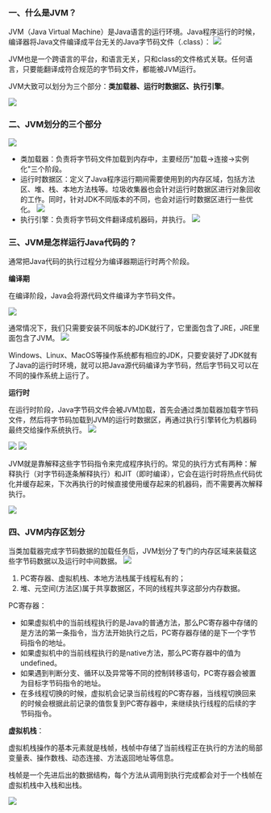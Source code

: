 
### 一、什么是JVM？
JVM（Java Virtual Machine）是Java语言的运行环境。Java程序运行的时候，编译器将Java文件编译成平台无关的Java字节码文件（.class）：
![](pictures/ce85d4da.png)

JVM也是一个跨语言的平台，和语言无关，只和class的文件格式关联。任何语言，只要能翻译成符合规范的字节码文件，都能被JVM运行。



JVM大致可以划分为三个部分：**类加载器、运行时数据区、执行引擎**。

![](pictures/b1174494.png)

### 二、JVM划分的三个部分
![](pictures/0d52767d.png)

- 类加载器：负责将字节码文件加载到内存中，主要经历"加载->连接->实例化"三个阶段。
- 运行时数据区：定义了Java程序运行期间需要使用到的内存区域，包括方法区、堆、栈、本地方法栈等。垃圾收集器也会针对运行时数据区进行对象回收的工作。同时，针对JDK不同版本的不同，也会对运行时数据区进行一些优化。
    ![](pictures/a0f1b1b6.png)
- 执行引擎：负责将字节码文件翻译成机器码，并执行。
    ![](pictures/4bf84d60.png)

### 三、JVM是怎样运行Java代码的？
通常把Java代码的执行过程分为编译器期运行时两个阶段。

**编译期**

在编译阶段，Java会将源代码文件编译为字节码文件。

![](pictures/9d35805a.png)

通常情况下，我们只需要安装不同版本的JDK就行了，它里面包含了JRE，JRE里面包含了JVM。
![](pictures/9d8a2061.png)

Windows、Linux、MacOS等操作系统都有相应的JDK，只要安装好了JDK就有了Java的运行时环境，就可以把Java源代码编译为字节码，然后字节码又可以在不同的操作系统上运行了。

**运行时**

在运行时阶段，Java字节码文件会被JVM加载，首先会通过类加载器加载字节码文件，然后将字节码加载到JVM的运行时数据区，再通过执行引擎转化为机器码最终交给操作系统执行。
![](pictures/6d038308.png)

![](pictures/8fb27b78.png)
![](pictures/449e1a53.png)

JVM就是靠解释这些字节码指令来完成程序执行的。常见的执行方式有两种：解释执行（对字节码逐条解释执行）和JIT（即时编译），它会在运行时将热点代码优化并缓存起来，下次再执行的时候直接使用缓存起来的机器码，而不需要再次解释执行。

![](pictures/c9ad8f0f.png)

### 四、JVM内存区划分
当类加载器完成字节码数据的加载任务后，JVM划分了专门的内存区域来装载这些字节码数据以及运行时中间数据。
![](pictures/05ea7bc8.png)

1. PC寄存器、虚拟机栈、本地方法栈属于线程私有的；
2. 堆、元空间(方法区)属于共享数据区，不同的线程共享这部分内存数据。

PC寄存器：

- 如果虚拟机中的当前线程执行的是Java的普通方法，那么PC寄存器中存储的是方法的第一条指令，当方法开始执行之后，PC寄存器存储的是下一个字节码指令的地址。
- 如果虚拟机中的当前线程执行的是native方法，那么PC寄存器中的值为undefined。
- 如果遇到判断分支、循环以及异常等不同的控制转移语句，PC寄存器会被置为目标字节码指令的地址。
- 在多线程切换的时候，虚拟机会记录当前线程的PC寄存器，当线程切换回来的时候会根据此前记录的值恢复到PC寄存器中，来继续执行线程的后续的字节码指令。


**虚拟机栈**：

虚拟机栈操作的基本元素就是栈帧，栈帧中存储了当前线程正在执行的方法的局部变量表、操作数栈、动态连接、方法返回地址等信息。

栈帧是一个先进后出的数据结构，每个方法从调用到执行完成都会对于一个栈帧在虚拟机栈中入栈和出栈。

![](pictures/3295eae1.png)




























